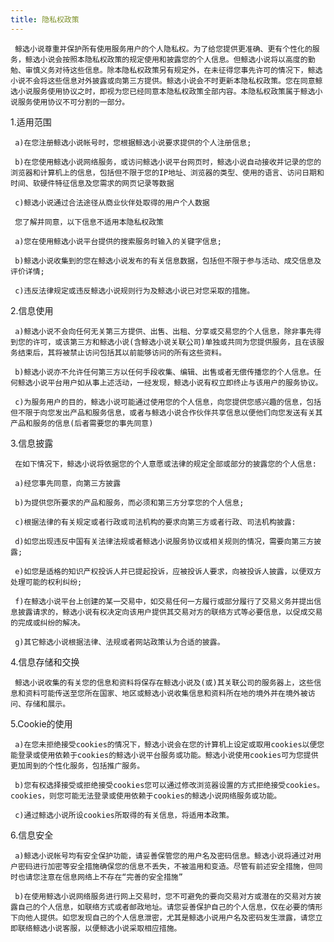 ```yaml
---
title: 隐私权政策
---
```



     鲸选小说尊重并保护所有使用服务用户的个人隐私权。为了给您提供更准确、更有个性化的服务，鲸选小说会按照本隐私权政策的规定使用和披露您的个人信息。但鲸选小说将以高度的勤勉、审慎义务对待这些信息。除本隐私权政策另有规定外，在未征得您事先许可的情况下，鲸选小说不会将这些信息对外披露或向第三方提供。鲸选小说会不时更新本隐私权政策。您在同意鲸选小说服务使用协议之时，即视为您已经同意本隐私权政策全部内容。本隐私权政策属于鲸选小说服务使用协议不可分割的一部分。

1.适用范围

     a)在您注册鲸选小说帐号时，您根据鲸选小说要求提供的个人注册信息;

     b)在您使用鲸选小说网络服务，或访问鲸选小说平台网页时，鲸选小说自动接收并记录的您的浏览器和计算机上的信息，包括但不限于您的IP地址、浏览器的类型、使用的语言、访问日期和时间、软硬件特征信息及您需求的网页记录等数据

     c)鲸选小说通过合法途径从商业伙伴处取得的用户个人数据

     您了解并同意，以下信息不适用本隐私权政策

     a)您在使用鲸选小说平台提供的搜索服务时输入的关键字信息;

     b)鲸选小说收集到的您在鲸选小说发布的有关信息数据，包括但不限于参与活动、成交信息及评价详情;

     c)违反法律规定或违反鲸选小说规则行为及鲸选小说已对您采取的措施。

2.信息使用

     a)鲸选小说不会向任何无关第三方提供、出售、出租、分享或交易您的个人信息，除非事先得到您的许可，或该第三方和鲸选小说(含鲸选小说关联公司)单独或共同为您提供服务，且在该服务结束后，其将被禁止访问包括其以前能够访问的所有这些资料。

     b)鲸选小说亦不允许任何第三方以任何手段收集、编辑、出售或者无偿传播您的个人信息。任何鲸选小说平台用户如从事上述活动，一经发现，鲸选小说有权立即终止与该用户的服务协议。

     c)为服务用户的目的，鲸选小说可能通过使用您的个人信息，向您提供您感兴趣的信息，包括但不限于向您发出产品和服务信息，或者与鲸选小说合作伙伴共享信息以便他们向您发送有关其产品和服务的信息(后者需要您的事先同意)

3.信息披露

     在如下情况下，鲸选小说将依据您的个人意愿或法律的规定全部或部分的披露您的个人信息:

     a)经您事先同意，向第三方披露

     b)为提供您所要求的产品和服务，而必须和第三方分享您的个人信息;

     c)根据法律的有关规定或者行政或司法机构的要求向第三方或者行政、司法机构披露:

     d)如您出现违反中国有关法律法规或者鲸选小说服务协议或相关规则的情况，需要向第三方披露;

     e)如您是适格的知识产权投诉人并已提起投诉，应被投诉人要求，向被投诉人披露，以便双方处理可能的权利纠纷;

     f)在鲸选小说平台上创建的某一交易中，如交易任何一方履行或部分履行了交易义务并提出信息披露请求的，鲸选小说有权决定向该用户提供其交易对方的联络方式等必要信息，以促成交易的完成或纠纷的解决。

     g)其它鲸选小说根据法律、法规或者网站政策认为合适的披露。

4.信息存储和交换

     鲸选小说收集的有关您的信息和资料将保存在鲸选小说及(或)其关联公司的服务器上，这些信息和资料可能传送至您所在国家、地区或鲸选小说收集信息和资料所在地的境外并在境外被访问、存储和展示。

5.Cookie的使用

     a)在您未拒绝接受cookies的情况下，鲸选小说会在您的计算机上设定或取用cookies以便您能登录或使用依赖于cookies的鲸选小说平台服务或功能。鲸选小说使用cookies可为您提供更加周到的个性化服务，包括推广服务。
     
     b)您有权选择接受或拒绝接受cookies您可以通过修改浏览器设置的方式拒绝接受cookies。cookies，则您可能无法登录或使用依赖于cookies的鲸选小说网络服务或功能。

     c)通过鲸选小说所设cookies所取得的有关信息，将适用本政策。

6.信息安全

     a)鲸选小说帐号均有安全保护功能，请妥善保管您的用户名及密码信息。鲸选小说将通过对用户密码进行加密等安全措施确保您的信息不丢失，不被滥用和变造。尽管有前述安全措施，但同时也请您注意在信息网络上不存在“完善的安全措施”

     b)在使用鲸选小说网络服务进行网上交易时，您不可避免的要向交易对方或潜在的交易对方披露自己的个人信息，如联络方式或者邮政地址。请您妥善保护自己的个人信息，仅在必要的情形下向他人提供。如您发现自己的个人信息泄密，尤其是鲸选小说用户名及密码发生泄露，请您立即联络鲸选小说客服，以便鲸选小说采取相应措施。
